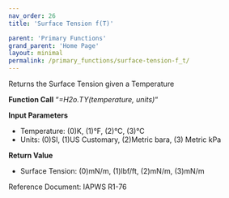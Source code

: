 ```yaml
---
nav_order: 26
title: 'Surface Tension f(T)'

parent: 'Primary Functions'
grand_parent: 'Home Page'
layout: minimal
permalink: /primary_functions/surface-tension-f_t/
---
```


Returns the Surface Tension given a Temperature

**Function Call** “*=H2o.TY(temperature, units)*“

**Input Parameters**

- Temperature: (0)K, (1)°F, (2)°C, (3)°C
- Units: (0)SI, (1)US Customary, (2)Metric bara, (3) Metric kPa

**Return Value**

- Surface Tension: (0)mN/m, (1)lbf/ft, (2)mN/m, (3)mN/m

Reference Document: IAPWS R1-76